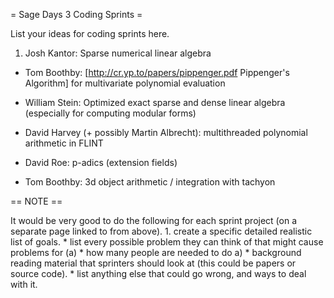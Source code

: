 = Sage Days 3 Coding Sprints =

List your ideas for coding sprints here.

 1. Josh Kantor: Sparse numerical linear algebra

 * Tom Boothby: [http://cr.yp.to/papers/pippenger.pdf Pippenger's Algorithm] for multivariate polynomial evaluation

 * William Stein: Optimized exact sparse and dense linear algebra (especially for computing modular forms)

 * David Harvey (+ possibly Martin Albrecht): multithreaded polynomial arithmetic in FLINT

 * David Roe: p-adics (extension fields)

 * Tom Boothby: 3d object arithmetic / integration with tachyon

== NOTE ==

It would be very good to do the following for each sprint project (on a separate page linked to from above).
    1. create a specific detailed realistic list of goals.
    * list every possible problem they can think of that might cause problems for (a)
    * how many people are needed to do a)
    * background reading material that sprinters should look at (this could be papers or source code).
    * list anything else that could go wrong, and ways to deal with it.
